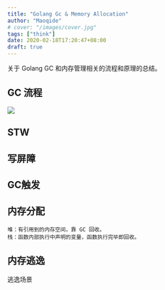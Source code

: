 ```yaml
---
title: "Golang Gc & Memory Allocation"
author: "Maoqide"
# cover: "/images/cover.jpg"
tags: ["think"]
date: 2020-02-18T17:20:47+08:00
draft: true
---
```


关于 Golang GC 和内存管理相关的流程和原理的总结。    
<!--more-->

## GC 流程
![](/media/posts/golang/golang-gc/GC-Algorithm-Phases.png)    

## STW

## 写屏障

## GC触发

## 内存分配
	堆：有引用到的内存空间，靠 GC 回收。    
	栈：函数内部执行中声明的变量，函数执行完毕即回收。    

## 内存逃逸
逃逸场景